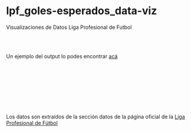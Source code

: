 # lpf_goles-esperados_data-viz
Visualizaciones de Datos Liga Profesional de Futbol

<br/>
<br/>

Un ejemplo del output lo podes encontrar [acá](https://twitter.com/Tartagalensis/status/1390442437949247498?s=20)





<br/>
<br/>
<br/>
<br/>
<br/>
<br/>
<br/>


Los datos son extraídos de la sección datos de la página oficial de la [Liga Profesional de Fútbol](https://www.ligaprofesional.ar/lpf-data/)
